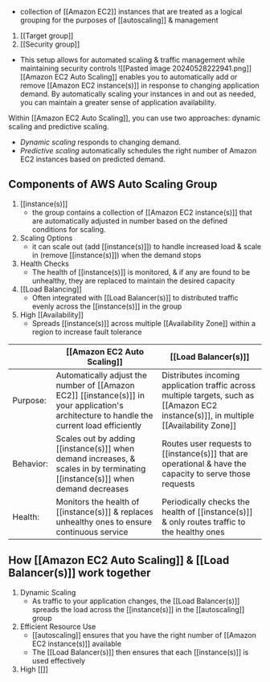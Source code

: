 - collection of [[Amazon EC2]] instances that are treated as a logical grouping for the purposes of [[autoscaling]] & management

1. [[Target group]]
2. [[Security group]]
- This setup allows for automated scaling & traffic management while maintaining security controls
![[Pasted image 20240528222941.png]]
[[Amazon EC2 Auto Scaling]] enables you to automatically add or remove [[Amazon EC2 instance(s)]] in response to changing application demand. By automatically scaling your instances in and out as needed, you can maintain a greater sense of application availability.

Within [[Amazon EC2 Auto Scaling]], you can use two approaches: dynamic scaling and predictive scaling.
- _Dynamic scaling_ responds to changing demand. 
- _Predictive scaling_ automatically schedules the right number of Amazon EC2 instances based on predicted demand.
## Components of AWS Auto Scaling Group
1. [[instance(s)]]
	- the group contains a collection of [[Amazon EC2 instance(s)]] that are automatically adjusted in number based on the defined conditions for scaling.
2. Scaling Options
	- it can scale out (add [[instance(s)]]) to handle increased load & scale in (remove [[instance(s)]]) when the demand stops
3. Health Checks
	- The health of [[instance(s)]] is monitored, & if any are found to be unhealthy, they are replaced to maintain the desired capacity
4. [[Load Balancing]]
	- Often integrated with [[Load Balancer(s)]] to distributed traffic evenly across the [[instance(s)]] in the group
5. High [[Availability]]
	- Spreads [[instance(s)]] across multiple [[Availability Zone]] within a region to increase fault tolerance

|                   | [[Amazon EC2 Auto Scaling]]                                                                                                                 | [[Load Balancer(s)]]                                                                                                                    |
| ----------------- | ------------------------------------------------------------------------------------------------------------------------------------------- | --------------------------------------------------------------------------------------------------------------------------------------- |
| Purpose:          | Automatically adjust the number of [[Amazon EC2]] [[instance(s)]] in your application's architecture to handle the current load efficiently | Distributes incoming application traffic across multiple targets, such as [[Amazon EC2 instance(s)]], in multiple [[Availability Zone]] |
| Behavior:    <br> | Scales out by adding [[instance(s)]] when demand increases, & scales in by terminating [[instance(s)]] when demand decreases                | Routes user requests to [[instance(s)]] that are operational & have the capacity to serve those requests                                |
| Health:           | Monitors the health of [[instance(s)]] & replaces unhealthy ones to ensure continuous service                                               | Periodically checks the health of [[instance(s)]] & only routes traffic to the healthy ones                                             |
## How [[Amazon EC2 Auto Scaling]] & [[Load Balancer(s)]] work together
1. Dynamic Scaling
	- As traffic to your application changes, the [[Load Balancer(s)]] spreads the load across the [[instance(s)]] in the [[autoscaling]] group
2. Efficient Resource Use
	- [[autoscaling]] ensures that you have the right number of [[Amazon EC2 instance(s)]] available
	- The [[Load Balancer(s)]] then ensures that each [[instance(s)]] is used effectively
3. High [[]]